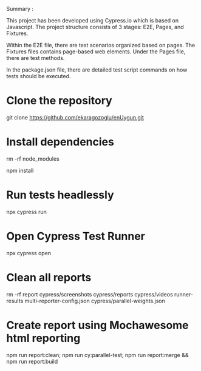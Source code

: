 Summary : 

This project has been developed using Cypress.io which is based on Javascript. The project structure consists of 3 stages: E2E, Pages, and Fixtures.

Within the E2E file, there are test scenarios organized based on pages. The Fixtures files contains page-based web elements. Under the Pages file, there are test methods.

In the package.json file, there are detailed test script commands on how tests should be executed.


# Clone the repository
git clone https://github.com/ekaragozoglu/enUygun.git

# Install dependencies
rm -rf node_modules

npm install

# Run tests headlessly
npx cypress run 

# Open Cypress Test Runner
npx cypress open 

# Clean all reports
rm -rf report cypress/screenshots cypress/reports cypress/videos runner-results 
multi-reporter-config.json cypress/parallel-weights.json

# Create report using Mochawesome html reporting
npm run report:clean; npm run cy:parallel-test; npm run report:merge && npm run report:build